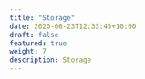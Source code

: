 ```yaml
---
title: "Storage"
date: 2020-06-23T12:33:45+10:00
draft: false
featured: true
weight: 7
description: Storage
---
```

